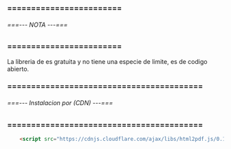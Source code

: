 ### ======================== ###
###### ===--- NOTA ---=== ######
### ======================== ###

La libreria de [](html2pdf) es gratuita y no tiene una especie de limite, es de codigo abierto.

### ========================================= ###
###### ===--- Instalacion por (CDN) ---=== ######
### ========================================= ###

<!-- Instalamos la libreria por medio del (CDN). -->

```html
	<script src="https://cdnjs.cloudflare.com/ajax/libs/html2pdf.js/0.10.1/html2pdf.bundle.min.js" integrity="sha512-GsLlZN/3F2ErC5ifS5QtgpiJtWd43JWSuIgh7mbzZ8zBps+dvLusV+eNQATqgA/HdeKFVgA5v3S/cIrLF7QnIg==" crossorigin="anonymous" referrerpolicy="no-referrer"></script>
```